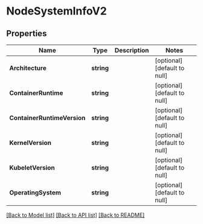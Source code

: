 # NodeSystemInfoV2

## Properties
Name | Type | Description | Notes
------------ | ------------- | ------------- | -------------
**Architecture** | **string** |  | [optional] [default to null]
**ContainerRuntime** | **string** |  | [optional] [default to null]
**ContainerRuntimeVersion** | **string** |  | [optional] [default to null]
**KernelVersion** | **string** |  | [optional] [default to null]
**KubeletVersion** | **string** |  | [optional] [default to null]
**OperatingSystem** | **string** |  | [optional] [default to null]

[[Back to Model list]](../README.md#documentation-for-models) [[Back to API list]](../README.md#documentation-for-api-endpoints) [[Back to README]](../README.md)


